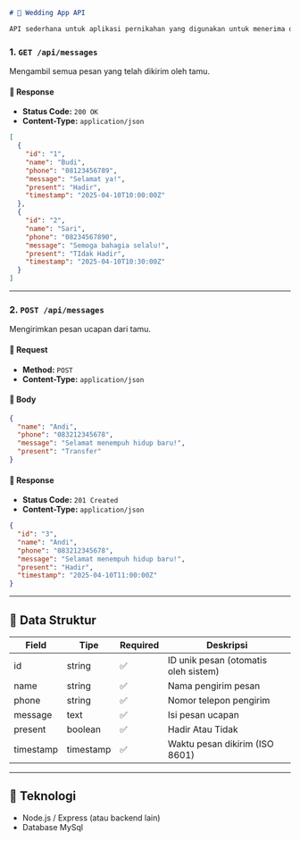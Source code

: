 ```markdown
# 💌 Wedding App API

API sederhana untuk aplikasi pernikahan yang digunakan untuk menerima dan menampilkan pesan ucapan dari tamu.


```
### 1. `GET /api/messages`

Mengambil semua pesan yang telah dikirim oleh tamu.

#### 🔹 Response

- **Status Code:** `200 OK`
- **Content-Type:** `application/json`

```json
[
  {
    "id": "1",
    "name": "Budi",
    "phone": "08123456789",
    "message": "Selamat ya!",
    "present": "Hadir",
    "timestamp": "2025-04-10T10:00:00Z"
  },
  {
    "id": "2",
    "name": "Sari",
    "phone": "08234567890",
    "message": "Semoga bahagia selalu!",
    "present": "TIdak Hadir",
    "timestamp": "2025-04-10T10:30:00Z"
  }
]
```

---

### 2. `POST /api/messages`

Mengirimkan pesan ucapan dari tamu.

#### 🔹 Request

- **Method:** `POST`
- **Content-Type:** `application/json`

#### 🔹 Body

```json
{
  "name": "Andi",
  "phone": "083212345678",
  "message": "Selamat menempuh hidup baru!",
  "present": "Transfer"
}
```

#### 🔹 Response

- **Status Code:** `201 Created`
- **Content-Type:** `application/json`

```json
{
  "id": "3",
  "name": "Andi",
  "phone": "083212345678",
  "message": "Selamat menempuh hidup baru!",
  "present": "Hadir",
  "timestamp": "2025-04-10T11:00:00Z"
}
```

---

## 📝 Data Struktur

| Field     | Tipe    | Required | Deskripsi                            |
|-----------|---------|----------|------------------------------------- |
| id        | string  | ✅       | ID unik pesan (otomatis oleh sistem) |
| name      | string  | ✅       | Nama pengirim pesan                  |
| phone     | string  | ✅       | Nomor telepon pengirim               |
| message   | text    | ✅       | Isi pesan ucapan                     |
| present   | boolean | ✅       | Hadir Atau Tidak                     |
| timestamp |timestamp| ✅       | Waktu pesan dikirim (ISO 8601)       |

---

## 🚀 Teknologi

- Node.js / Express (atau backend lain)
- Database MySql